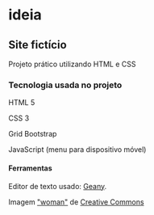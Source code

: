 # ideia

## Site fictício
Projeto prático utilizando HTML e CSS

### Tecnologia usada no projeto

HTML 5

CSS 3

Grid Bootstrap

JavaScript (menu para dispositivo móvel)

#### Ferramentas

Editor de texto usado: [Geany](https://www.geany.org).

Imagem ["woman"](https://wordpress.org/openverse/image/b35ec047-8c54-487d-8f95-95f520cec74c) de [Creative Commons](https://creativecommons.org/use-remix/)

